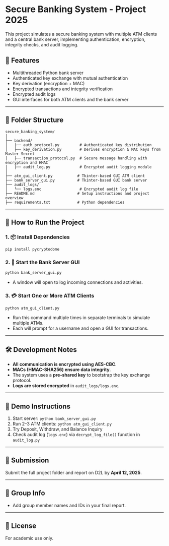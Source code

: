 # Secure Banking System - Project 2025

This project simulates a secure banking system with multiple ATM clients and a central bank server, implementing authentication, encryption, integrity checks, and audit logging.

## 🔧 Features
- Multithreaded Python bank server
- Authenticated key exchange with mutual authentication
- Key derivation (encryption + MAC)
- Encrypted transactions and integrity verification
- Encrypted audit logs
- GUI interfaces for both ATM clients and the bank server

---

## 📁 Folder Structure
```
secure_banking_system/
│
├── backend/
│   ├── auth_protocol.py         # Authenticated key distribution
│   ├── key_derivation.py        # Derives encryption & MAC keys from Master Secret
│   ├── transaction_protocol.py  # Secure message handling with encryption and HMAC
│   ├── audit_log.py             # Encrypted audit logging module
│
├── atm_gui_client.py           # Tkinter-based GUI ATM client
├── bank_server_gui.py          # Tkinter-based GUI bank server
├── audit_logs/
│   └── logs.enc                 # Encrypted audit log file
├── README.md                   # Setup instructions and project overview
├── requirements.txt            # Python dependencies
```

---

## 🚀 How to Run the Project

### 1. 📦 Install Dependencies
```bash
pip install pycryptodome
```

### 2. 🏦 Start the Bank Server GUI
```bash
python bank_server_gui.py
```
- A window will open to log incoming connections and activities.

### 3. 💳 Start One or More ATM Clients
```bash
python atm_gui_client.py
```
- Run this command multiple times in separate terminals to simulate multiple ATMs.
- Each will prompt for a username and open a GUI for transactions.

---

## 🛠️ Development Notes
- **All communication is encrypted using AES-CBC**.
- **MACs (HMAC-SHA256) ensure data integrity**.
- The system uses a **pre-shared key** to bootstrap the key exchange protocol.
- **Logs are stored encrypted** in `audit_logs/logs.enc`.

---

## 🧪 Demo Instructions
1. Start server: `python bank_server_gui.py`
2. Run 2–3 ATM clients: `python atm_gui_client.py`
3. Try Deposit, Withdraw, and Balance Inquiry
4. Check audit log (`logs.enc`) via `decrypt_log_file()` function in `audit_log.py`

---

## 📅 Submission
Submit the full project folder and report on D2L by **April 12, 2025**.

---

## 👥 Group Info
- Add group member names and IDs in your final report.

---

## 📄 License
For academic use only.
